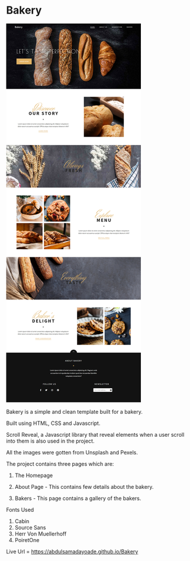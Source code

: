 # Bakery
 
 <img src="images/screenshot.jpg" alt="project">

Bakery is a simple and clean template built for a bakery.

Built using HTML, CSS and Javascript.

Scroll Reveal, a Javascript library that reveal elements when a user scroll into them is also used in the project.

All the images were gotten from Unsplash and Pexels.

The project contains three pages which are:

1. The Homepage

2. About Page - This contains few details about the bakery.

3. Bakers - This page contains a gallery of the bakers.

Fonts Used

1. Cabin
2. Source Sans
3. Herr Von Muellerhoff
4. PoiretOne

Live Url = https://abdulsamadayoade.github.io/Bakery
